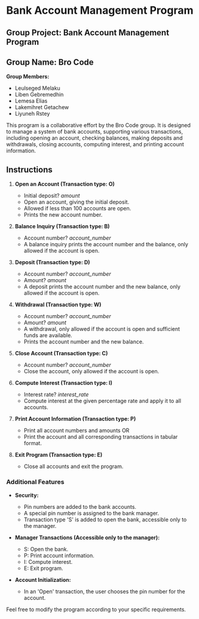 # Bank Account Management Program

## Group Project: Bank Account Management Program
## Group Name: Bro Code

**Group Members:**
- Leulseged Melaku
- Liben Gebremedhin
- Lemesa Elias
- Lakemihret Getachew
- Liyuneh Rstey

This program is a collaborative effort by the Bro Code group. It is designed to manage a system of bank accounts, supporting various transactions, including opening an account, checking balances, making deposits and withdrawals, closing accounts, computing interest, and printing account information.






## Instructions

1. **Open an Account (Transaction type: O)**
    - Initial deposit? *amount*
    - Open an account, giving the initial deposit.
    - Allowed if less than 100 accounts are open.
    - Prints the new account number.

2. **Balance Inquiry (Transaction type: B)**
    - Account number? *account_number*
    - A balance inquiry prints the account number and the balance, only allowed if the account is open.

3. **Deposit (Transaction type: D)**
    - Account number? *account_number*
    - Amount? *amount*
    - A deposit prints the account number and the new balance, only allowed if the account is open.

4. **Withdrawal (Transaction type: W)**
    - Account number? *account_number*
    - Amount? *amount*
    - A withdrawal, only allowed if the account is open and sufficient funds are available.
    - Prints the account number and the new balance.

5. **Close Account (Transaction type: C)**
    - Account number? *account_number*
    - Close the account, only allowed if the account is open.

6. **Compute Interest (Transaction type: I)**
    - Interest rate? *interest_rate*
    - Compute interest at the given percentage rate and apply it to all accounts.

7. **Print Account Information (Transaction type: P)**
    - Print all account numbers and amounts OR
    - Print the account and all corresponding transactions in tabular format.

8. **Exit Program (Transaction type: E)**
    - Close all accounts and exit the program.

### Additional Features

- **Security:**
  - Pin numbers are added to the bank accounts.
  - A special pin number is assigned to the bank manager.
  - Transaction type 'S' is added to open the bank, accessible only to the manager.

- **Manager Transactions (Accessible only to the manager):**
  - S: Open the bank.
  - P: Print account information.
  - I: Compute interest.
  - E: Exit program.

- **Account Initialization:**
  - In an 'Open' transaction, the user chooses the pin number for the account.

Feel free to modify the program according to your specific requirements.
